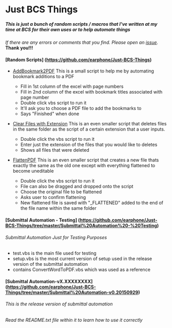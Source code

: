 # Just BCS Things
##### This is just a bunch of random scripts / macros that I've written at my time at BCS for their own uses or to help automate things
*If there are any errors or comments that you find. Please open an [issue](https://github.com/earphone/Just-BCS-Things/issues).*
**Thank you!!!**
#### [Random Scripts] (https://github.com/earphone/Just-BCS-Things)

* [AddBookmark2PDF](https://github.com/earphone/Just-BCS-Things/tree/master/Random%20Scripts/AddBookmark2PDF)
   This is a small script to help me by automating bookmark additions to a PDF
  * Fill in 1st column of the excel with page numbers
  * Fill in 2nd column of the excel with bookmark titles associated with page number
  * Double click vbs script to run it
  * It'll ask you to choose a PDF file to add the bookmarks to
  * Says "Finished" when done

* [Clear Files with Extension](https://github.com/earphone/Just-BCS-Things/blob/master/Random%20Scripts/Clear%20Files%20with%20Extension.vbs)
   This is an even smaller script that deletes files in the same folder as the script of a certain extension that a user inputs.
  * Double click the vbs script to run it
  * Enter just the extension of the files that you would like to deletes
  * Shows all files that were deleted

* [FlattenPDF](https://github.com/earphone/Just-BCS-Things/blob/master/Random%20Scripts/FlattenPDF.vbs)
  This is an even smaller script that creates a new file thats exactly the same as the old one except with everything flattened to become uneditable
  * Double click the vbs script to run it
  * File can also be dragged and dropped onto the script
  * Choose the original file to be flattened
  * Asks user to confirm flattening
  * New flattened file is saved with "_FLATTENED" added to the end of the file name within the same folder
	
#### [Submittal Automation - Testing] (https://github.com/earphone/Just-BCS-Things/tree/master/Submittal%20Automation%20-%20Testing)
###### Submittal Automation Just for Testing Purposes
* test.vbs is the main file used for testing
* setup.vbs is the most current version of setup used in the release version of the submittal automation
* contains ConvertWordToPDF.vbs which was used as a reference

#### [Submittal Automation-vX.XXXXXXXX] (https://github.com/earphone/Just-BCS-Things/tree/master/Submittal%20Automation-v0.20150929)
###### This is the release version of submittal automation
###### Read the README.txt file within it to learn how to use it correctly